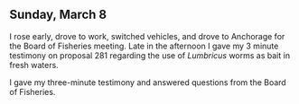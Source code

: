 
## Sunday, March 8

I rose early, drove to work, switched vehicles, and drove to Anchorage for the Board of Fisheries meeting. Late in the afternoon I gave my 3 minute testimony on proposal 281 regarding the use of *Lumbricus* worms as bait in fresh waters.

I gave my three-minute testimony and answered questions from the Board of Fisheries.

